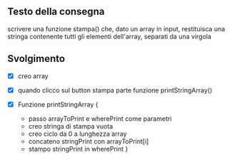 ## Testo della consegna

scrivere una funzione stampa() che, dato un array in input, restituisca una stringa contenente tutti gli elementi dell'array, separati da una virgola

## Svolgimento

- [x] creo array
- [x] quando clicco sul button stampa parte funzione printStringArray()

- [x] Funzione printStringArray {
    - passo arrayToPrint e wherePrint come parametri
    - creo stringa di stampa vuota
    - creo ciclo da 0 a lunghezza array
    - concateno stringPrint con arrayToPrint[i]
    - stampo stringPrint in wherePrint
}